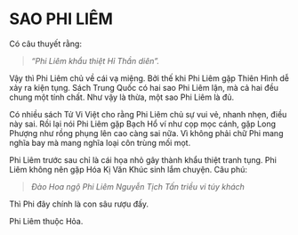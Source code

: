 # SAO PHI LIÊM

Có câu thuyết rằng: 

> *“Phi Liêm khẩu thiệt Hỉ Thần diên”.*

Vậy thì Phi Liêm chủ về cái vạ miệng. Bởi thế khi Phi Liêm gặp Thiên Hình dễ xảy ra kiện tụng. Sách Trung Quốc có hai sao Phi Liêm lận, mà cả hai đều chung một tính chất. Như vậy là thừa, một sao Phi Liêm là đủ.

Có nhiều sách Tử Vi Việt cho rằng Phi Liêm chủ sự vui vẻ, nhanh nhẹn, điều này sai. Rồi lại nói Phi Liêm gặp Bạch Hổ ví như cọp mọc cánh, gặp Long Phượng như rồng phụng lên cao càng sai nữa. Vì không phải chữ Phi mang nghĩa bay mà mang nghĩa loại côn trùng mối mọt.

Phi Liêm trước sau chỉ là cái họa nhỏ gây thành khẩu thiệt tranh tụng. Phi Liêm không nên gặp Hóa Kị Văn Khúc sinh lắm chuyện. Câu phú: 

> *Đào Hoa ngộ Phi Liêm Nguyễn Tịch Tấn triều vi túy khách*

Thì Phi đây chính là con sâu rượu đấy. 

Phi Liêm thuộc Hỏa.
